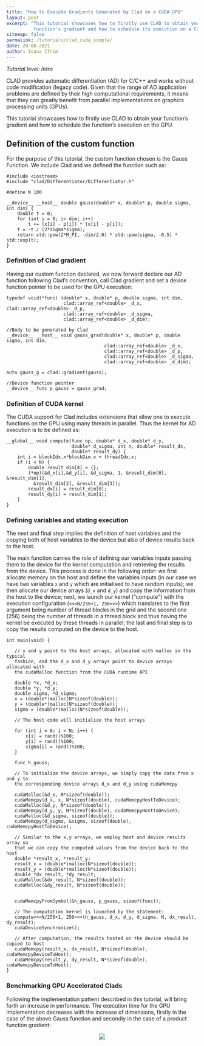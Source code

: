 ```yaml
---
title: "How to Execute Gradients Generated by Clad on a CUDA GPU"
layout: post
excerpt: "This tutorial showcases how to firstly use CLAD to obtain your
          function's gradient and how to schedule its execution on a CUDA GPU."
sitemap: false
permalink: /tutorials/clad_cuda_simple/
date: 20-08-2021
author: Ioana Ifrim
---
```


*Tutorial level: Intro*

CLAD provides automatic differentiation (AD) for C/C++ and works without code
modification (legacy code). Given that the range of AD application problems are
defined by their high computational requirements, it means that they can greatly
benefit from parallel implementations on graphics processing units (GPUs).

This tutorial showcases how to firstly use CLAD to obtain your function’s
gradient and how to schedule the function’s execution on the GPU.

## Definition of the custom function

For the purpose of this tutorial, the custom function chosen is the Gauss
Function. We include Clad and we defined the function such as:


```cuda
#include <iostream>
#include "clad/Differentiator/Differentiator.h"

#define N 100

__device__ __host__ double gauss(double* x, double* p, double sigma, int dim) {
    double t = 0;
    for (int i = 0; i< dim; i++)
        t += (x[i] - p[i]) * (x[i] - p[i]);
    t = -t / (2*sigma*sigma);
    return std::pow(2*M_PI, -dim/2.0) * std::pow(sigma, -0.5) * std::exp(t);
}
```


### Definition of Clad gradient

Having our custom function declared, we now forward declare our AD function
following Clad’s convention, call Clad gradient and set a device function
pointer to be used for the GPU execution:


```cuda
typedef void(*func) (double* x, double* p, double sigma, int dim,
                     clad::array_ref<double> _d_x, clad::array_ref<double> _d_p,
                     clad::array_ref<double> _d_sigma,
                     clad::array_ref<double> _d_dim);

//Body to be generated by Clad
__device__ __host__ void gauss_grad(double* x, double* p, double sigma, int dim,
                                    clad::array_ref<double> _d_x,
                                    clad::array_ref<double> _d_p,
                                    clad::array_ref<double> _d_sigma,
                                    clad::array_ref<double> _d_dim);

auto gauss_g = clad::gradient(gauss);

//Device function pointer
__device__ func p_gauss = gauss_grad;
```


### Definition of CUDA kernel

The CUDA support for Clad includes extensions that allow one to execute functions
on the GPU using many threads in parallel. Thus the kernel for AD execution is to
be defined as:


```cuda
__global__ void compute(func op, double* d_x, double* d_y,
                        double* d_sigma, int n, double* result_dx,
                        double* result_dy) {
    int i = blockIdx.x*blockDim.x + threadIdx.x;
    if (i < N) {
        double result_dim[4] = {};
        (*op)(&d_x[i],&d_y[i], &d_sigma, 1, &result_dim[0], &result_dim[1],
          &result_dim[2], &result_dim[3]);
        result_dx[i] = result_dim[0];
        result_dy[i] = result_dim[1];
    }
}
```


### Defining variables and stating execution

The next and final step implies the definition of host variables and the copying
both of host variables to the device but also of device results back to the host.

The main function carries the role of defining our variables inputs passing them
to the device for the kernel computation and retrieving the results from the
device. This process is done in the following order: we first allocate memory
on the host and define the variables inputs (in our case we have two variables
`x` and `y` which are initialised to have random inputs); we then allocate our
device arrays (`d_x` and `d_y`) and copy the information from the host to the
device; next, we launch our kernel ("compute") with the execution configuration
(`<<<N/256+1, 256>>>`) which translates to the first argument being number of
thread blocks in the grid and the second one (256) being the number of threads
in a thread block and thus having the kernel be executed by these threads in
parallel; the last and final step is to copy the results computed on the device
to the host.


```cuda
int main(void) {

   // x and y point to the host arrays, allocated with malloc in the typical
   fashion, and the d_x and d_y arrays point to device arrays allocated with
   the cudaMalloc function from the CUDA runtime API

   double *x, *d_x;
   double *y, *d_y;
   double sigma, *d_sigma;
   x = (double*)malloc(N*sizeof(double));
   y = (double*)malloc(N*sizeof(double));
   sigma = (double*)malloc(N*sizeof(double));

   // The host code will initialize the host arrays

   for (int i = 0; i < N; i++) {
       x[i] = rand()%100;
       y[i] = rand()%100;
       sigma[i] = rand()%100;
   }

   func h_gauss;

   // To initialize the device arrays, we simply copy the data from x and y to
   the corresponding device arrays d_x and d_y using cudaMemcpy

   cudaMalloc(&d_x, N*sizeof(double));
   cudaMemcpy(d_x, x, N*sizeof(double), cudaMemcpyHostToDevice);
   cudaMalloc(&d_y, N*sizeof(double));
   cudaMemcpy(d_y, y, N*sizeof(double), cudaMemcpyHostToDevice);
   cudaMalloc(&d_sigma, sizeof(double));
   cudaMemcpy(d_sigma, &sigma, sizeof(double), cudaMemcpyHostToDevice);

   // Similar to the x,y arrays, we employ host and device results array so
   that we can copy the computed values from the device back to the host
   double *result_x, *result_y;
   result_x = (double*)malloc(N*sizeof(double));
   result_y = (double*)malloc(N*sizeof(double));
   double *dx_result, *dy_result;
   cudaMalloc(&dx_result, N*sizeof(double));
   cudaMalloc(&dy_result, N*sizeof(double));


   cudaMemcpyFromSymbol(&h_gauss, p_gauss, sizeof(func));

   // The computation kernel is launched by the statement:
   compute<<<N/256+1, 256>>>(h_gauss, d_x, d_y, d_sigma, N, dx_result, dy_result);
   cudaDeviceSynchronize();

   // After computation, the results hosted on the device should be copied to host
   cudaMemcpy(result_x, dx_result, N*sizeof(double), cudaMemcpyDeviceToHost);
   cudaMemcpy(result_y, dy_result, N*sizeof(double), cudaMemcpyDeviceToHost);
}
```

### Benchmarking GPU Accelerated Clads

Following the implementation pattern described in this tutorial, will bring
forth an increase in performance. The execution time for the GPU implementation
decreases with the increase of dimensions, firstly in the case of the above
Gauss function and secondly in the case of a product function gradient:

<div align=center style="max-width:1095px; margin:0 auto;">
  <img src="{{ site.url }}{{ site.baseurl }}/images/tutorials/clad_cuda_simple/clad_cuda_simple1.png"
  style="max-width:90%;"><br/>
 <p align="center">
  </p>
</div>
